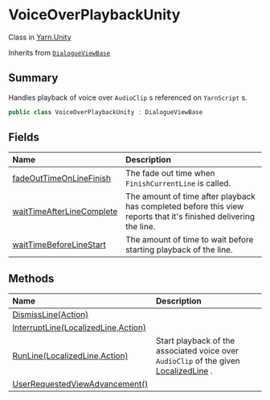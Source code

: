 # VoiceOverPlaybackUnity

Class in [Yarn.Unity](/api/csharp/yarn.unity.md)

Inherits from [`DialogueViewBase`](/api/csharp/yarn.unity.dialogueviewbase.md)

## Summary


Handles playback of voice over  <code>AudioClip</code> s referenced
on  <code>YarnScript</code> s.


```csharp
public class VoiceOverPlaybackUnity : DialogueViewBase
```

## Fields

|Name|Description|
|:---|:---|
|[fadeOutTimeOnLineFinish](/api/csharp/yarn.unity.voiceoverplaybackunity.fadeouttimeonlinefinish.md)|The fade out time when  <code>FinishCurrentLine</code>  is called.|
|[waitTimeAfterLineComplete](/api/csharp/yarn.unity.voiceoverplaybackunity.waittimeafterlinecomplete.md)|The amount of time after playback has completed before this view reports that it's finished delivering the line.|
|[waitTimeBeforeLineStart](/api/csharp/yarn.unity.voiceoverplaybackunity.waittimebeforelinestart.md)|The amount of time to wait before starting playback of the line.|

## Methods

|Name|Description|
|:---|:---|
|[DismissLine(Action)](/api/csharp/yarn.unity.voiceoverplaybackunity.dismissline.md)||
|[InterruptLine(LocalizedLine,Action)](/api/csharp/yarn.unity.voiceoverplaybackunity.interruptline.md)||
|[RunLine(LocalizedLine,Action)](/api/csharp/yarn.unity.voiceoverplaybackunity.runline.md)|Start playback of the associated voice over  <code>AudioClip</code>  of the given  <a href="yarn.unity.localizedline.md">LocalizedLine</a> .|
|[UserRequestedViewAdvancement()](/api/csharp/yarn.unity.voiceoverplaybackunity.userrequestedviewadvancement.md)||

